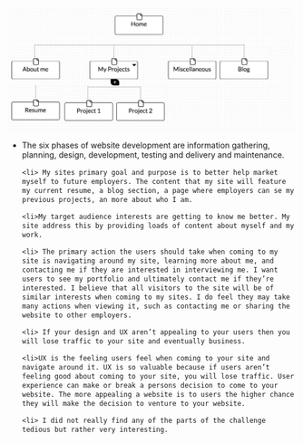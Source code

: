 <!DOCTYPE html>
<html>
<img src="site-map.png" alt "My site map" />

<p> <ul>
	<li>The six phases of website development are information gathering, planning, design, development, testing and delivery and maintenance.  </li>

	<li> My sites primary goal and purpose is to better help market myself to future employers. The content that my site will feature my current resume, a blog section, a page where employers can se my previous projects, an more about who I am.
</li>

	<li>My target audience interests are getting to know me better. My site address this by providing loads of content about myself and my work. 
 </li>

	<li> The primary action the users should take when coming to my site is navigating around my site, learning more about me, and contacting me if they are interested in interviewing me. I want users to see my portfolio and ultimately contact me if they’re interested. I believe that all visitors to the site will be of similar interests when coming to my sites. I do feel they may take many actions when viewing it, such as contacting me or sharing the website to other employers.
</li>

	<li> If your design and UX aren’t appealing to your users then you will lose traffic to your site and eventually business.
</li>

	<li>UX is the feeling users feel when coming to your site and navigate around it. UX is so valuable because if users aren’t feeling good about coming to your site, you will lose traffic. User experience can make or break a persons decision to come to your website. The more appealing a website is to users the higher chance they will make the decision to venture to your website.
 </li>

	<li> I did not really find any of the parts of the challenge tedious but rather very interesting.
</li>
</ul>
</p>
</html>